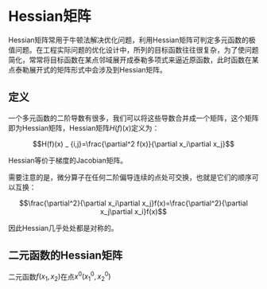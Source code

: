 # Hessian矩阵

Hessian矩阵常用于牛顿法解决优化问题，利用Hessian矩阵可判定多元函数的极值问题。在工程实际问题的优化设计中，所列的目标函数往往很复杂，为了使问题简化，常常将目标函数在某点邻域展开成泰勒多项式来逼近原函数，此时函数在某点泰勒展开式的矩阵形式中会涉及到Hessian矩阵。

## 定义

一个多元函数的二阶导数有很多，我们可以将这些导数合并成一个矩阵，这个矩阵即为Hessian矩阵，Hessian矩阵$H(f)(x)$定义为：

$$H(f)(x) _ {i,j}=\frac{\partial^2 f(x)}{\partial x_i\partial x_j}$$

Hessian等价于梯度的Jacobian矩阵。

需要注意的是，微分算子在任何二阶偏导连续的点处可交换，也就是它们的顺序可以互换：

$$\frac{\partial^2}{\partial x_i\partial x_j}f(x)=\frac{\partial^2}{\partial x_j\partial x_i}f(x)$$

因此Hessian几乎处处都是对称的。

## 二元函数的Hessian矩阵

二元函数$f(x_1, x_2)$在点$x^0(x^0_1, x^0_2)$
